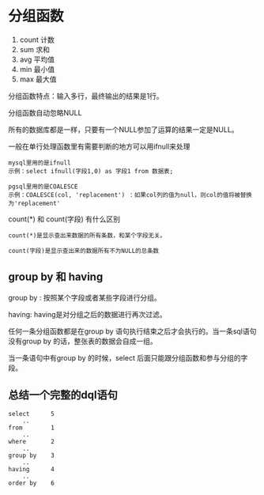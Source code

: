 # 分组函数

1. count 计数
2. sum 求和
3. avg 平均值
4. min 最小值
5. max 最大值

分组函数特点：输入多行，最终输出的结果是1行。

分组函数自动忽略NULL

所有的数据库都是一样，只要有一个NULL参加了运算的结果一定是NULL。

一般在单行处理函数里有需要判断的地方可以用ifnull来处理
```
mysql里用的是ifnull
示例：select ifnull(字段1,0) as 字段1 from 数据表;

pgsql里用的是COALESCE
示例：COALESCE(col, 'replacement') ：如果col列的值为null，则col的值将被替换为'replacement'
```

count(*) 和 count(字段) 有什么区别
```
count(*)是显示查出来数据的所有条数，和某个字段无关。

count(字段)是显示查出来的数据所有不为NULL的总条数
```


## group by 和 having

group by : 按照某个字段或者某些字段进行分组。

having: having是对分组之后的数据进行再次过滤。

任何一条分组函数都是在group by 语句执行结束之后才会执行的。当一条sql语句没有group by 的话，整张表的数据会自成一组。

当一条语句中有group by 的时候，select 后面只能跟分组函数和参与分组的字段。





## 总结一个完整的dql语句

```
select      5
    ..
from        1
    ..
where       2 
    ..
group by    3
    ..
having      4
    ..
order by    6
```